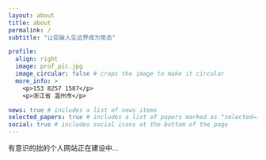 ```yaml
---
layout: about
title: about
permalink: /
subtitle: "让突破人生边界成为常态"

profile:
  align: right
  image: prof_pic.jpg
  image_circular: false # crops the image to make it circular
  more_info: >
    <p>153 8257 1587</p>
    <p>浙江省 温州市</p>

news: true # includes a list of news items
selected_papers: true # includes a list of papers marked as "selected={true}"
social: true # includes social icons at the bottom of the page
---
```


有意识的拙的个人网站正在建设中...
